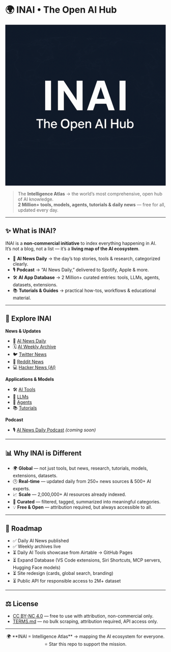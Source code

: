 # 🌍 INAI • The Open AI Hub  

<p align="center">
  <img src="docs/assets/inai-banner.png" alt="INAI Banner" width="800"/>
</p>

> The **Intelligence Atlas** → the world’s most comprehensive, open hub of AI knowledge.  
> **2 Million+ tools, models, agents, tutorials & daily news** — free for all, updated every day.  

---

## ✨ What is INAI?
INAI is a **non-commercial initiative** to index everything happening in AI.  
It’s not a blog, not a list — it’s a **living map of the AI ecosystem**.  

- 📰 **AI News Daily** → the day’s top stories, tools & research, categorized clearly.  
- 🎙️ **Podcast** → “AI News Daily,” delivered to Spotify, Apple & more.  
- 🛠️ **AI App Database** → 2 Million+ curated entries: tools, LLMs, agents, datasets, extensions.  
- 📚 **Tutorials & Guides** → practical how-tos, workflows & educational material.  

---

## 🔎 Explore INAI
**News & Updates**
- 📰 [AI News Daily](https://www.inai.wiki/news.html)  
- 🗓️ [AI Weekly Archive](https://www.inai.wiki/weekly.html)  
- 🐦 [Twitter News](https://www.inai.wiki/twitter-news.html)  
- 📢 [Reddit News](https://www.inai.wiki/reddit-news.html)  
- 💻 [Hacker News (AI)](https://www.inai.wiki/hacker-news.html)  

**Applications & Models**
- 🛠️ [AI Tools](https://www.inai.wiki/tools.html)  
- 🤖 [LLMs](https://www.inai.wiki/llms.html)  
- 🧭 [Agents](https://www.inai.wiki/agents.html)  
- 📚 [Tutorials](https://www.inai.wiki/tutorials.html)  

**Podcast**
- 🎙️ [AI News Daily Podcast](https://www.buzzsprout.com/) *(coming soon)*  

---

## 📊 Why INAI is Different
- 🌍 **Global** — not just tools, but news, research, tutorials, models, extensions, datasets.  
- 🕑 **Real-time** — updated daily from 250+ news sources & 500+ AI experts.  
- 📈 **Scale** — 2,000,000+ AI resources already indexed.  
- 🎯 **Curated** — filtered, tagged, summarized into meaningful categories.  
- 💡 **Free & Open** — attribution required, but always accessible to all.  

---

## 📅 Roadmap
- ✅ Daily AI News published  
- ✅ Weekly archives live  
- ⏳ Daily AI Tools showcase from Airtable → GitHub Pages  
- ⏳ Expand Database (VS Code extensions, Siri Shortcuts, MCP servers, Hugging Face models)  
- ⏳ Site redesign (cards, global search, branding)  
- ⏳ Public API for responsible access to 2M+ dataset  

---

## ⚖️ License
- [CC BY-NC 4.0](LICENSE.md) — free to use with attribution, non-commercial only.  
- [TERMS.md](TERMS.md) — no bulk scraping, attribution required, API access only.  

---

<p align="center">  
🌍 **INAI = Intelligence Atlas** → mapping the AI ecosystem for everyone.  
<br/>⭐ Star this repo to support the mission.  
</p>

